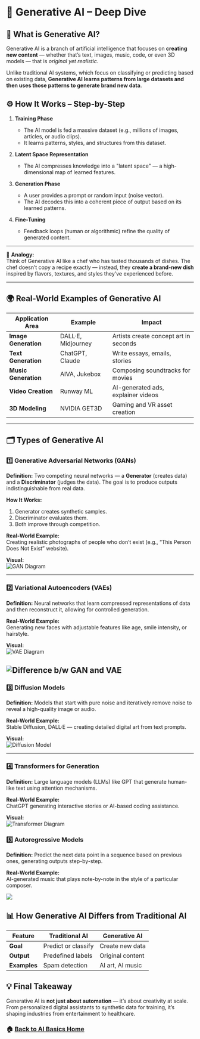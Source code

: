 # 🎨 Generative AI – Deep Dive


## 📖 What is Generative AI?
Generative AI is a branch of artificial intelligence that focuses on **creating new content** — whether that’s text, images, music, code, or even 3D models — that is *original yet realistic*.  

Unlike traditional AI systems, which focus on classifying or predicting based on existing data, **Generative AI learns patterns from large datasets and then uses those patterns to generate brand new data**.



## ⚙️ How It Works – Step-by-Step

1. **Training Phase**
   - The AI model is fed a massive dataset (e.g., millions of images, articles, or audio clips).
   - It learns patterns, styles, and structures from this dataset.

2. **Latent Space Representation**
   - The AI compresses knowledge into a "latent space" — a high-dimensional map of learned features.

3. **Generation Phase**
   - A user provides a prompt or random input (noise vector).
   - The AI decodes this into a coherent piece of output based on its learned patterns.

4. **Fine-Tuning**
   - Feedback loops (human or algorithmic) refine the quality of generated content.

---

📌 **Analogy:**  
Think of Generative AI like a chef who has tasted thousands of dishes. The chef doesn’t copy a recipe exactly — instead, they **create a brand-new dish** inspired by flavors, textures, and styles they’ve experienced before.

---

## 🌍 Real-World Examples of Generative AI

| Application Area | Example | Impact |
|------------------|---------|--------|
| **Image Generation** | DALL·E, Midjourney | Artists create concept art in seconds |
| **Text Generation** | ChatGPT, Claude | Write essays, emails, stories |
| **Music Generation** | AIVA, Jukebox | Composing soundtracks for movies |
| **Video Creation** | Runway ML | AI-generated ads, explainer videos |
| **3D Modeling** | NVIDIA GET3D | Gaming and VR asset creation |

---


## 🗂 Types of Generative AI 



### 1️⃣ Generative Adversarial Networks (GANs)
**Definition:** Two competing neural networks — a **Generator** (creates data) and a **Discriminator** (judges the data). The goal is to produce outputs indistinguishable from real data.

**How It Works:**
1. Generator creates synthetic samples.
2. Discriminator evaluates them.
3. Both improve through competition.

**Real-World Example:**  
Creating realistic photographs of people who don’t exist (e.g., “This Person Does Not Exist” website).

**Visual:**  
![GAN Diagram](https://pg-p.ctme.caltech.edu/wp-content/uploads/sites/4/2024/06/what-is-generative-adversarial-networks.jpg)

---

### 2️⃣ Variational Autoencoders (VAEs)
**Definition:** Neural networks that learn compressed representations of data and then reconstruct it, allowing for controlled generation.

**Real-World Example:**  
Generating new faces with adjustable features like age, smile intensity, or hairstyle.

**Visual:**  
![VAE Diagram](https://synthesis.ai/wp-content/uploads/2023/01/vae2-2-1-1024x578.png)

![Difference b/w GAN and VAE](https://media.licdn.com/dms/image/v2/D4D12AQHeCawREJt_lA/article-cover_image-shrink_720_1280/article-cover_image-shrink_720_1280/0/1692012139341?e=2147483647&v=beta&t=sQJv7H0jttRlehGXB4w20m9U81VIbFTNznNbi3f87Ls)
---

### 3️⃣ Diffusion Models
**Definition:** Models that start with pure noise and iteratively remove noise to reveal a high-quality image or audio.

**Real-World Example:**  
Stable Diffusion, DALL·E — creating detailed digital art from text prompts.

**Visual:**  
![Diffusion Model](https://developer-blogs.nvidia.com/wp-content/uploads/2023/12/denoising-diffusion-image-sequence.png)

---

### 4️⃣ Transformers for Generation
**Definition:** Large language models (LLMs) like GPT that generate human-like text using attention mechanisms.

**Real-World Example:**  
ChatGPT generating interactive stories or AI-based coding assistance.

**Visual:**  
![Transformer Diagram](https://blogs.nvidia.com/wp-content/uploads/2022/03/Transformer-model-example-aidan-gomez.jpg)



### 5️⃣ Autoregressive Models
**Definition:** Predict the next data point in a sequence based on previous ones, generating outputs step-by-step.

**Real-World Example:**  
AI-generated music that plays note-by-note in the style of a particular composer.

![](https://d3lkc3n5th01x7.cloudfront.net/wp-content/uploads/2023/05/22235656/Generative-AI-model.png)

## 📊 How Generative AI Differs from Traditional AI

| Feature | Traditional AI | Generative AI |
|---------|---------------|---------------|
| **Goal** | Predict or classify | Create new data |
| **Output** | Predefined labels | Original content |
| **Examples** | Spam detection | AI art, AI music |


## 💡 Final Takeaway
Generative AI is **not just about automation** — it’s about creativity at scale. From personalized digital assistants to synthetic data for training, it’s shaping industries from entertainment to healthcare.

### 🏠 [Back to AI Basics Home](/AI-Basics/README.md)